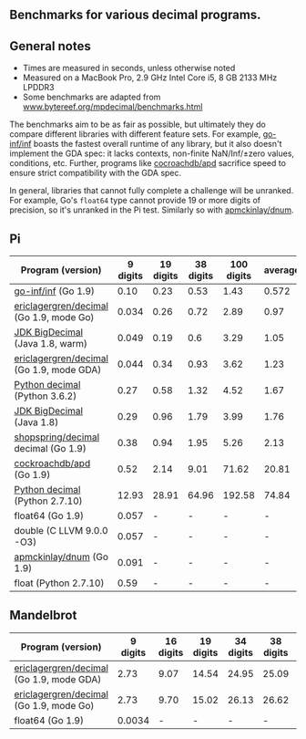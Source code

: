 ## Benchmarks for various decimal programs.

## General notes

- Times are measured in seconds, unless otherwise noted
- Measured on a MacBook Pro, 2.9 GHz Intel Core i5, 8 GB 2133 MHz LPDDR3
- Some benchmarks are adapted from www.bytereef.org/mpdecimal/benchmarks.html

The benchmarks aim to be as fair as possible, but ultimately they do compare
different libraries with different feature sets. For example, [go-inf/inf][8]
boasts the fastest overall runtime of any library, but it also doesn't implement
the GDA spec: it lacks contexts, non-finite NaN/Inf/±zero values, conditions,
etc. Further, programs like [cocroachdb/apd][2] sacrifice speed to ensure strict
compatibility with the GDA spec.

In general, libraries that cannot fully complete a challenge will be unranked.
For example, Go's `float64` type cannot provide 19 or more digits of precision,
so it's unranked in the Pi test. Similarly so with [apmckinlay/dnum][3].

## Pi

|    Program (version)                      | 9 digits | 19 digits | 38 digits | 100 digits | average |
|-------------------------------------------|----------|-----------|-----------|------------|---------|
| [go-inf/inf][8] (Go 1.9)                       | 0.10     | 0.23      | 0.53      | 1.43       | 0.572   |
| [ericlagergren/decimal][1] (Go 1.9, mode Go)   | 0.034    | 0.26      | 0.72      | 2.89       | 0.97    |
| [JDK BigDecimal][4] (Java 1.8, warm)           | 0.049    | 0.19      | 0.6       | 3.29       | 1.05    |
| [ericlagergren/decimal][1] (Go 1.9, mode GDA)  | 0.044    | 0.34      | 0.93      | 3.62       | 1.23    |
| [Python decimal][5] (Python 3.6.2)             | 0.27     | 0.58      | 1.32      | 4.52       | 1.67    |
| [JDK BigDecimal][4] (Java 1.8)                 | 0.29     | 0.96      | 1.79      | 3.99       | 1.76    |
| [shopspring/decimal][7] decimal (Go 1.9)       | 0.38     | 0.94      | 1.95      | 5.26       | 2.13    |
| [cockroachdb/apd][2] (Go 1.9)                  | 0.52     | 2.14      | 9.01      | 71.62      | 20.81   |
| [Python decimal][6] (Python 2.7.10)            | 12.93    | 28.91     | 64.96     | 192.58     | 74.84   |
| float64 (Go 1.9)                          | 0.057    | -         | -         | -          | -       |
| double (C LLVM 9.0.0 -O3)                 | 0.057    | -         | -         | -          | -       |
| [apmckinlay/dnum][3] (Go 1.9)                  | 0.091    | -         | -         | -          | -       |
| float (Python 2.7.10)                     | 0.59     | -         | -         | -          | -       |

## Mandelbrot

|    Program (version)                      | 9 digits | 16 digits | 19 digits | 34 digits | 38 digits | average |
|-------------------------------------------|----------|-----------|-----------|-----------|-----------|---------|
| [ericlagergren/decimal][1] (Go 1.9, mode GDA)  | 2.73     | 9.07      | 14.54     | 24.95     | 25.09     | 15.27   |
| [ericlagergren/decimal][1] (Go 1.9, mode Go)   | 2.73     | 9.70      | 15.02     | 26.13     | 26.62     | 16.04   |
| float64 (Go 1.9)                          | 0.0034   | -         | -         | -         | -         | -       |

[1]: https://github.com/ericlagergren/decimal
[2]: https://github.com/cockroachdb/apd
[3]: https://github.com/apmckinlay/gsuneido/util/dnum
[4]: https://docs.oracle.com/javase/8/docs/api/java/math/BigDecimal.html
[5]: https://docs.python.org/3.6/library/decimal.html
[6]: https://docs.python.org/2/library/decimal.html
[7]: https://github.com/shopspring/decimal
[8]: https://github.com/go-inf/inf
